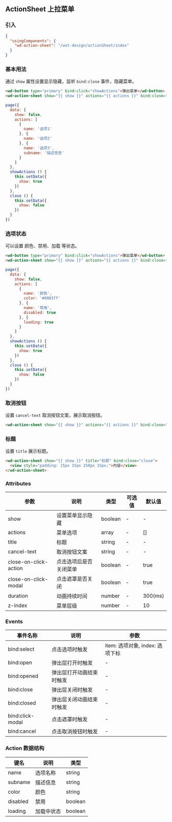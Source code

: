 ## ActionSheet 上拉菜单

### 引入

```json
{
  "usingComponents": {
    "wd-action-sheet": "/wot-design/actionSheet/index"
  }
}
```

### 基本用法

通过 `show` 属性设置显示隐藏，监听 `bind:close` 事件，隐藏菜单。

```html
<wd-button type="primary" bind:click="showActions">弹出菜单</wd-button>
<wd-action-sheet show="{{ show }}" actions="{{ actions }}" bind:close="close" />
```

```javascript
page({
  data: {
    show: false,
    actions: [
      {
        name: '选项1'
      }, {
        name: '选项2'
      }, {
        name: '选项3',
        subname: '描述信息'
      }
    ]
  },
  showActions () {
    this.setData({
      show: true
    })
  },
  close () {
    this.setData({
      show: false
    })
  }
})
```

### 选项状态

可以设置 颜色、禁用、加载 等状态。

```html
<wd-button type="primary" bind:click="showActions">弹出菜单</wd-button>
<wd-action-sheet show="{{ show }}" actions="{{ actions }}" bind:close="close" />
```

```javascript
page({
  data: {
    show: false,
    actions: [
      {
        name: '颜色',
        color: '#0083ff'
      }, {
        name: '禁用',
        disabled: true
      }, {
        loading: true
      }
    ]
  },
  showActions () {
    this.setData({
      show: true
    })
  },
  close () {
    this.setData({
      show: false
    })
  }
})
```

### 取消按钮

设置 `cancel-text` 取消按钮文案，展示取消按钮。

```html
<wd-action-sheet show="{{ show }}" actions="{{ actions }}" bind:close="close" cancel-text="取消" />
```

### 标题

设置 `title` 展示标题。

```html
<wd-action-sheet show="{{ show }}" title="标题" bind:close="close">
  <view style="padding: 15px 15px 150px 15px;">内容</view>
</wd-action-sheet>
```

### Attributes

| 参数      | 说明                                 | 类型      | 可选值       | 默认值   |
|---------- |------------------------------------ |---------- |------------- |-------- |
| show | 设置菜单显示隐藏 | boolean | - | - |
| actions | 菜单选项 | array | - | [] |
| title | 标题 | string | - | - |
| cancel-text | 取消按钮文案 | string | - | - |
| close-on-click-action | 点击选项后是否关闭菜单 | boolean | - | true |
| close-on-click-modal | 点击遮罩是否关闭 | boolean | - | true |
| duration | 动画持续时间 | number | - | 300(ms) |
| z-index | 菜单层级 | number | - | 10 |

### Events

| 事件名称      | 说明                                 | 参数     |
|------------- |------------------------------------ |--------- |
| bind:select | 点击选项时触发 | item: 选项对象, index: 选项下标 |
| bind:open | 弹出层打开时触发 | - |
| bind:opened | 弹出层打开动画结束时触发 | - |
| bind:close | 弹出层关闭时触发 | - |
| bind:closed | 弹出层关闭动画结束时触发 | - |
| bind:click-modal | 点击遮罩时触发 | - |
| bind:cancel | 点击取消按钮时触发 | - |

### Action 数据结构

| 键名 | 说明 | 类型 |
|----- |----- |----- |
| name | 选项名称 | string |
| subname | 描述信息 | string |
| color | 颜色 | string |
| disabled | 禁用 | boolean |
| loading | 加载中状态 | boolean |
